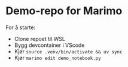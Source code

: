 # Demo-repo for Marimo
For å starte:
* Clone repoet til WSL
* Bygg devcontainer i VScode
* Kjør `source .venv/bin/activate && uv sync`
* Kjør `marimo edit demo_notebook.py`
